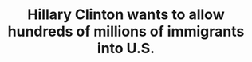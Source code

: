 ---
title: Hillary Clinton wants to allow hundreds of millions of immigrants into U.S.
summary: Clinton never said anything of the sort.
checks:
  - checker: politifact
    quote:
      Clinton has spoken in favor of bring in 65,000 Syrian refugees,
      but that’s nowhere near hundreds of millions of people, and not
      in a week.
    source: http://www.politifact.com/truth-o-meter/statements/2016/oct/31/donald-trump/trump-says-clinton-would-bring-650-million-people-/
---
